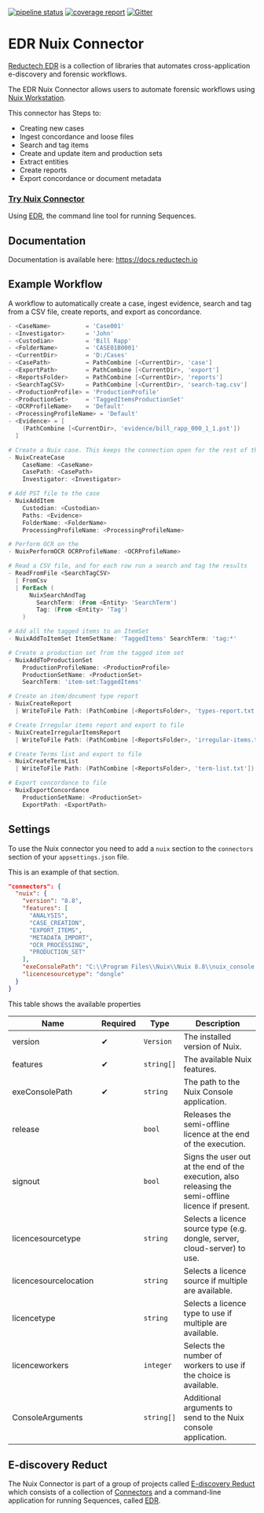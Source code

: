 [![pipeline status](https://gitlab.com/reductech/edr/connectors/nuix/badges/master/pipeline.svg)](https://gitlab.com/reductech/edr/connectors/nuix/-/commits/master)
[![coverage report](https://gitlab.com/reductech/edr/connectors/nuix/badges/master/coverage.svg)](https://gitlab.com/reductech/edr/connectors/nuix/-/commits/master)
[![Gitter](https://badges.gitter.im/reductech/edr.svg)](https://gitter.im/reductech/edr?utm_source=badge&utm_medium=badge&utm_campaign=pr-badge)

# EDR Nuix Connector

[Reductech EDR](https://gitlab.com/reductech/edr) is a collection of
libraries that automates cross-application e-discovery and forensic workflows.

The EDR Nuix Connector allows users to automate forensic workflows using
[Nuix Workstation](https://www.nuix.com/products/nuixworkstation).

This connector has Steps to:

- Creating new cases
- Ingest concordance and loose files
- Search and tag items
- Create and update item and production sets
- Extract entities
- Create reports
- Export concordance or document metadata

### [Try Nuix Connector](https://gitlab.com/reductech/edr/edr/-/releases)

Using [EDR](https://gitlab.com/reductech/edr/edr),
the command line tool for running Sequences.

## Documentation

Documentation is available here: https://docs.reductech.io

## Example Workflow

A workflow to automatically create a case, ingest evidence,
search and tag from a CSV file, create reports, and export as concordance.

```powershell
- <CaseName>          = 'Case001'
- <Investigator>      = 'John'
- <Custodian>         = 'Bill Rapp'
- <FolderName>        = 'CASE01B0001'
- <CurrentDir>        = 'D:/Cases'
- <CasePath>          = PathCombine [<CurrentDir>, 'case']
- <ExportPath>        = PathCombine [<CurrentDir>, 'export']
- <ReportsFolder>     = PathCombine [<CurrentDir>, 'reports']
- <SearchTagCSV>      = PathCombine [<CurrentDir>, 'search-tag.csv']
- <ProductionProfile> = 'ProductionProfile'
- <ProductionSet>     = 'TaggedItemsProductionSet'
- <OCRProfileName>    = 'Default'
- <ProcessingProfileName> = 'Default'
- <Evidence> = [
    (PathCombine [<CurrentDir>, 'evidence/bill_rapp_000_1_1.pst'])
  ]

# Create a Nuix case. This keeps the connection open for the rest of the Sequence.
- NuixCreateCase
    CaseName: <CaseName>
    CasePath: <CasePath>
    Investigator: <Investigator>

# Add PST file to the case
- NuixAddItem
    Custodian: <Custodian>
    Paths: <Evidence>
    FolderName: <FolderName>
    ProcessingProfileName: <ProcessingProfileName>

# Perform OCR on the
- NuixPerformOCR OCRProfileName: <OCRProfileName>

# Read a CSV file, and for each row run a search and tag the results
- ReadFromFile <SearchTagCSV>
  | FromCsv
  | ForEach (
      NuixSearchAndTag
        SearchTerm: (From <Entity> 'SearchTerm')
        Tag: (From <Entity> 'Tag')
    )

# Add all the tagged items to an ItemSet
- NuixAddToItemSet ItemSetName: 'TaggedItems' SearchTerm: 'tag:*'

# Create a production set from the tagged item set
- NuixAddToProductionSet
    ProductionProfileName: <ProductionProfile>
    ProductionSetName: <ProductionSet>
    SearchTerm: 'item-set:TaggedItems'

# Create an item/document type report
- NuixCreateReport
  | WriteToFile Path: (PathCombine [<ReportsFolder>, 'types-report.txt'])

# Create Irregular items report and export to file
- NuixCreateIrregularItemsReport
  | WriteToFile Path: (PathCombine [<ReportsFolder>, 'irregular-items.txt'])

# Create Terms list and export to file
- NuixCreateTermList
  | WriteToFile Path: (PathCombine [<ReportsFolder>, 'term-list.txt'])

# Export concordance to file
- NuixExportConcordance
    ProductionSetName: <ProductionSet>
    ExportPath: <ExportPath>
```

## Settings

To use the Nuix connector you need to add a `nuix` section to
the `connectors` section of your `appsettings.json` file.

This is an example of that section.

```json
"connectors": {
  "nuix": {
    "version": "8.8",
    "features": [
      "ANALYSIS",
      "CASE_CREATION",
      "EXPORT_ITEMS",
      "METADATA_IMPORT",
      "OCR_PROCESSING",
      "PRODUCTION_SET"
    ],
    "exeConsolePath": "C:\\Program Files\\Nuix\\Nuix 8.8\\nuix_console.exe",
    "licencesourcetype": "dongle"
  }
}
```

This table shows the available properties

| Name                  | Required | Type       | Description                                                                                         |
| --------------------- | -------- | ---------- | --------------------------------------------------------------------------------------------------- |
| version               | ✔        | `Version`  | The installed version of Nuix.                                                                      |
| features              | ✔        | `string[]` | The available Nuix features.                                                                        |
| exeConsolePath        | ✔        | `string`   | The path to the Nuix Console application.                                                           |
| release               |          | `bool`     | Releases the semi-offline licence at the end of the execution.                                      |
| signout               |          | `bool`     | Signs the user out at the end of the execution, also releasing the semi-offline licence if present. |
| licencesourcetype     |          | `string`   | Selects a licence source type (e.g. dongle, server, cloud-server) to use.                           |
| licencesourcelocation |          | `string`   | Selects a licence source if multiple are available.                                                 |
| licencetype           |          | `string`   | Selects a licence type to use if multiple are available.                                            |
| licenceworkers        |          | `integer`  | Selects the number of workers to use if the choice is available.                                    |
| ConsoleArguments      |          | `string[]` | Additional arguments to send to the Nuix console application.                                       |

## E-discovery Reduct

The Nuix Connector is part of a group of projects called
[E-discovery Reduct](https://gitlab.com/reductech/edr)
which consists of a collection of [Connectors](https://gitlab.com/reductech/edr/connectors)
and a command-line application for running Sequences, called
[EDR](https://gitlab.com/reductech/edr/edr/-/releases).

